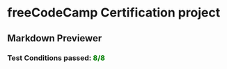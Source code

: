 # freeCodeCamp Certification project
## Markdown Previewer
### Test Conditions passed: <span style="color: green">8/8</span>